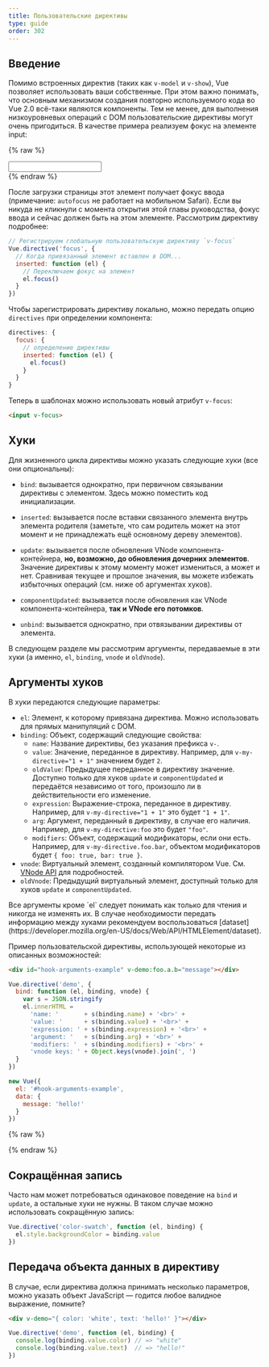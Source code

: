 ```yaml
---
title: Пользовательские директивы
type: guide
order: 302
---
```


## Введение

Помимо встроенных директив (таких как `v-model` и `v-show`), Vue позволяет использовать ваши собственные. При этом важно понимать, что основным механизмом создания повторно используемого кода во Vue 2.0 всё-таки являются компоненты. Тем не менее, для выполнения низкоуровневых операций с DOM пользовательские директивы могут очень пригодиться. В качестве примера реализуем фокус на элементе input:

{% raw %}
<div id="simplest-directive-example" class="demo">
  <input v-focus>
</div>
<script>
Vue.directive('focus', {
  inserted: function (el) {
    el.focus()
  }
})
new Vue({
  el: '#simplest-directive-example'
})
</script>
{% endraw %}

После загрузки страницы этот элемент получает фокус ввода (примечание: `autofocus` не работает на мобильном Safari). Если вы никуда не кликнули с момента открытия этой главы руководства, фокус ввода и сейчас должен быть на этом элементе. Рассмотрим директиву подробнее:

``` js
// Регистрируем глобальную пользовательскую директиву `v-focus`
Vue.directive('focus', {
  // Когда привязанный элемент вставлен в DOM...
  inserted: function (el) {
    // Переключаем фокус на элемент
    el.focus()
  }
})
```

Чтобы зарегистрировать директиву локально, можно передать опцию `directives` при определении компонента:

``` js
directives: {
  focus: {
    // определение директивы
    inserted: function (el) {
      el.focus()
    }
  }
}
```

Теперь в шаблонах можно использовать новый атрибут `v-focus`:

``` html
<input v-focus>
```

## Хуки

Для жизненного цикла директивы можно указать следующие хуки (все они опциональны):

- `bind`: вызывается однократно, при первичном связывании директивы с элементом. Здесь можно поместить код инициализации.

- `inserted`: вызывается после вставки связанного элемента внутрь элемента родителя (заметьте, что сам родитель может на этот момент и не принадлежать ещё основному дереву элементов).

- `update`: вызывается после обновления VNode компонента-контейнера, __но, возможно, до обновления дочерних элементов__. Значение директивы к этому моменту может измениться, а может и нет. Сравнивая текущее и прошлое значения, вы можете избежать избыточных операций (см. ниже об аргументах хуков).

- `componentUpdated`: вызывается после обновления как VNode компонента-контейнера, __так и VNode его потомков__.

- `unbind`: вызывается однократно, при отвязывании директивы от элемента.

В следующем разделе мы рассмотрим аргументы, передаваемые в эти хуки (а именно, `el`, `binding`, `vnode` и `oldVnode`).

## Аргументы хуков

В хуки передаются следующие параметры:

- `el`: Элемент, к которому привязана директива. Можно использовать для прямых манипуляций с DOM.
- `binding`: Объект, содержащий следующие свойства:
  - `name`: Название директивы, без указания префикса `v-`.
  - `value`: Значение, переданное в директиву. Например, для `v-my-directive="1 + 1"` значением будет `2`.
  - `oldValue`: Предыдущее переданное в директиву значение. Доступно только для хуков `update` и `componentUpdated` и передаётся независимо от того, произошло ли в действительности его изменение.
  - `expression`: Выражение-строка, переданное в директиву. Например, для `v-my-directive="1 + 1"` это будет `"1 + 1"`.
  - `arg`: Аргумент, переданный в директиву, в случае его наличия. Например, для `v-my-directive:foo` это будет `"foo"`.
  - `modifiers`: Объект, содержащий модификаторы, если они есть. Например, для `v-my-directive.foo.bar`, объектом модификаторов будет `{ foo: true, bar: true }`.
- `vnode`: Виртуальный элемент, созданный компилятором Vue. См. [VNode API](../api/#Интерфейс-VNode) для подробностей.
- `oldVnode`: Предыдущий виртуальный элемент, доступный только для хуков `update` и `componentUpdated`.

<p class="tip">Все аргументы кроме `el` следует понимать как только для чтения и никогда не изменять их. В случае необходимости передать информацию между хуками рекомендуем воспользоваться [dataset](https://developer.mozilla.org/en-US/docs/Web/API/HTMLElement/dataset).</p>

Пример пользовательской директивы, использующей некоторые из описанных возможностей:

``` html
<div id="hook-arguments-example" v-demo:foo.a.b="message"></div>
```

``` js
Vue.directive('demo', {
  bind: function (el, binding, vnode) {
    var s = JSON.stringify
    el.innerHTML =
      'name: '       + s(binding.name) + '<br>' +
      'value: '      + s(binding.value) + '<br>' +
      'expression: ' + s(binding.expression) + '<br>' +
      'argument: '   + s(binding.arg) + '<br>' +
      'modifiers: '  + s(binding.modifiers) + '<br>' +
      'vnode keys: ' + Object.keys(vnode).join(', ')
  }
})

new Vue({
  el: '#hook-arguments-example',
  data: {
    message: 'hello!'
  }
})
```

{% raw %}
<div id="hook-arguments-example" v-demo:foo.a.b="message" class="demo"></div>
<script>
Vue.directive('demo', {
  bind: function (el, binding, vnode) {
    var s = JSON.stringify
    el.innerHTML =
      'name: '       + s(binding.name) + '<br>' +
      'value: '      + s(binding.value) + '<br>' +
      'expression: ' + s(binding.expression) + '<br>' +
      'argument: '   + s(binding.arg) + '<br>' +
      'modifiers: '  + s(binding.modifiers) + '<br>' +
      'vnode keys: ' + Object.keys(vnode).join(', ')
  }
})
new Vue({
  el: '#hook-arguments-example',
  data: {
    message: 'hello!'
  }
})
</script>
{% endraw %}

## Сокращённая запись

Часто нам может потребоваться одинаковое поведение на `bind` и `update`, а остальные хуки не нужны. В таком случае можно использовать сокращённую запись:

``` js
Vue.directive('color-swatch', function (el, binding) {
  el.style.backgroundColor = binding.value
})
```

## Передача объекта данных в директиву

В случае, если директива должна принимать несколько параметров, можно указать объект JavaScript — годится любое валидное выражение, помните?

``` html
<div v-demo="{ color: 'white', text: 'hello!' }"></div>
```

``` js
Vue.directive('demo', function (el, binding) {
  console.log(binding.value.color) // => "white"
  console.log(binding.value.text)  // => "hello!"
})
```
